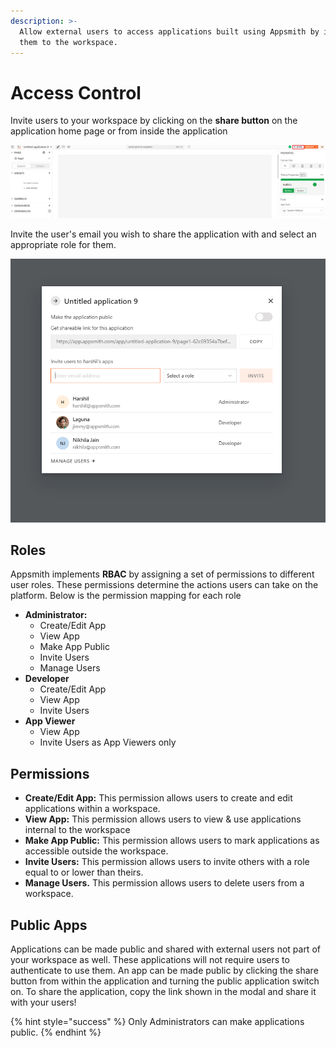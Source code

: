 ```yaml
---
description: >-
  Allow external users to access applications built using Appsmith by inviting
  them to the workspace.
---
```


# Access Control

Invite users to your workspace by clicking on the **share button** on the application home page or from inside the application

![](<../.gitbook/assets/saveappsmith (1).png>)

Invite the user's email you wish to share the application with and select an appropriate role for them.

![](<../.gitbook/assets/save2 (1).PNG>)

## Roles

Appsmith implements **RBAC** by assigning a set of permissions to different user roles. These permissions determine the actions users can take on the platform. Below is the permission mapping for each role

* **Administrator:**
  * Create/Edit App
  * View App
  * Make App Public
  * Invite Users
  * Manage Users
* **Developer**
  * Create/Edit App
  * View App
  * Invite Users
* **App Viewer**
  * View App
  * Invite Users as App Viewers only

## Permissions

* **Create/Edit App:** This permission allows users to create and edit applications within a workspace.
* **View App:** This permission allows users to view & use applications internal to the workspace
* **Make App Public:** This permission allows users to mark applications as accessible outside the workspace.
* **Invite Users:** This permission allows users to invite others with a role equal to or lower than theirs.
* **Manage Users.** This permission allows users to delete users from a workspace.

## Public Apps

Applications can be made public and shared with external users not part of your workspace as well. These applications will not require users to authenticate to use them. An app can be made public by clicking the share button from within the application and turning the public application switch on. To share the application, copy the link shown in the modal and share it with your users!

{% hint style="success" %}
Only Administrators can make applications public.
{% endhint %}
